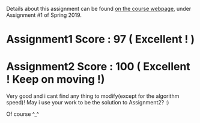 Details about this assignment can be found [on the course webpage](http://cs231n.github.io/), under Assignment #1 of Spring 2019.


# Assignment1 Score : 97 ( Excellent ! ) 


# Assignment2 Score : 100 ( Excellent ! Keep on moving !) 

Very good and i cant find any thing to modify(except for the algorithm speed)! May i use your work to be the solution to Assignment2? :)

Of course ^_^
